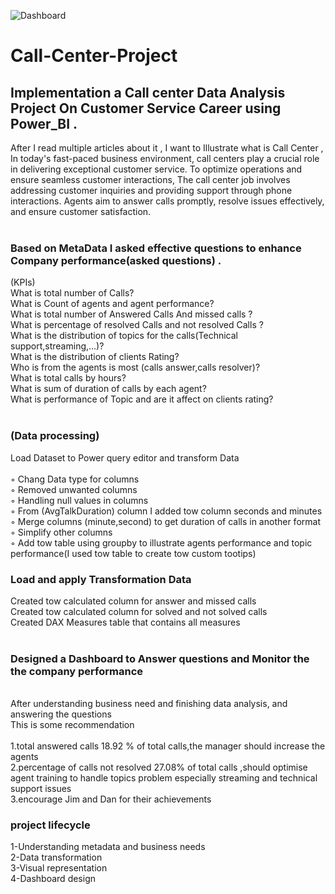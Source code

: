 ![Dashboard](https://github.com/mostafaEltib/Call-Center-Project/assets/108897691/98e814dd-89c3-4b75-a011-84fb31d1838d)
# Call-Center-Project
## Implementation a Call center Data Analysis Project On Customer Service Career using Power_BI .


After I read multiple articles about it , I want to Illustrate what is Call Center ,
In today's fast-paced business environment, call centers play a crucial role in delivering exceptional customer service. To optimize operations and ensure seamless customer interactions,
The call center job involves addressing customer inquiries and providing support through phone interactions. Agents aim to answer calls promptly, resolve issues effectively, and ensure customer satisfaction.
<br />
<br />

### Based on MetaData I asked effective questions to enhance Company performance(asked questions) .


(KPIs)<br />
What is  total number of Calls?<br />
What is Count of agents and agent performance?<br />
What is  total number of  Answered Calls And missed calls ?<br />
What is  percentage of resolved Calls and not resolved Calls ?<br />
What is the distribution of topics for the calls(Technical support,streaming,…)?<br />
What is the distribution of clients Rating?<br />
Who is from the agents  is most (calls answer,calls resolver)?<br />
What is total calls  by hours?<br />
What is sum of duration of calls by  each agent?<br />
What is performance of Topic and are it affect on clients rating?<br />
<br />

### (Data processing)

Load Dataset to Power query editor and transform Data<br />
<br />
 ◦ Chang Data type for columns<br />
 ◦ Removed unwanted columns<br /> 
 ◦ Handling null values in columns<br /> 
 ◦ From (AvgTalkDuration) column I added tow column seconds and minutes<br /> 
 ◦ Merge columns (minute,second) to get duration of calls in another format<br />
 ◦ Simplify other columns<br />
 ◦ Add tow table using groupby to illustrate agents performance and topic performance(I used tow table to create tow custom tootips)<br />

### Load and apply Transformation Data
Created tow calculated column for answer and missed calls<br /> 
Created tow calculated column for solved and not solved calls<br />
Created DAX Measures table that contains all measures<br />
 <br />
### Designed a Dashboard to Answer questions and Monitor the the company performance<br /> 
<br />
After understanding business need and finishing data analysis,
and answering  the questions<br /> 
This is some recommendation <br />
<br />
1.total answered calls 18.92 % of total calls,the manager should increase the agents <br />
2.percentage of calls not resolved 27.08% of total calls ,should optimise agent training to handle topics problem  especially streaming and technical support issues <br />
3.encourage Jim and Dan for their achievements <br />

### project lifecycle 
1-Understanding metadata and business needs <br />
2-Data transformation <br />
3-Visual representation <br />
4-Dashboard design
